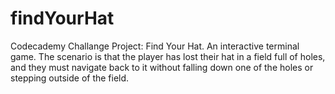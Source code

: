 # findYourHat
Codecademy Challange Project: Find  Your Hat. An interactive terminal game. The scenario is that the player has lost their hat in a field full of holes, and they must navigate back to it without falling down one of the holes or stepping outside of the field.
